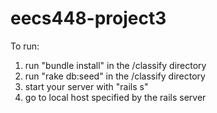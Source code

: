 # eecs448-project3

To run:

1) run "bundle install" in the /classify directory </br>
2) run "rake db:seed" in the /classify directory </br>
3) start your server with "rails s" </br>
4) go to local host specified by the rails server

